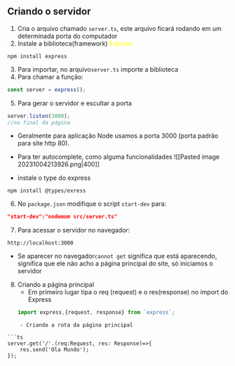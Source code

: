 ## Criando o servidor
1. Cria o arquivo chamado ``server.ts``, este arquivo ficará rodando em um determinada porta do computador
2. Instale a biblioteca(framework) <span style="color:yellow">Express</span> 

```shell
npm install express
```
3. Para importar, no arquivo``server.ts`` importe a biblioteca
4. Para chamar a função:
````ts
const server = express();
````
5. Para gerar o servidor e escultar a porta
```ts
server.listen(3000);
//no final da página
```
- Geralmente para aplicação Node usamos a porta 3000 (porta padrão para site http 80).
- Para ter autocomplete, como alguma funcionalidades
![[Pasted image 20231004213926.png|400]]

-  instale o type do express
	
```shell
npm install @types/exress
```
6. No ``package.json`` modifique o script ``start-dev`` para:

```json
"start-dev":"nodemom src/server.ts"
```

7. Para acessar o servidor no navegador:

```http
http://localhost:3000
```
- Se aparecer no navegador``cannot get`` significa que está aparecendo, significa que ele não acho a página principal do site, só iniciamos o servidor
8. Criando a página principal
	- Em primeiro lugar tipa o req (request) e o res(response) no import do Express
	```ts
	import express,{request, response} from `express`;
```
	- Criando a rota da página principal
	
```ts
server.get('/'.(req:Request, res: Response)=>{
	res.send('Ola Mundo');
});
```
